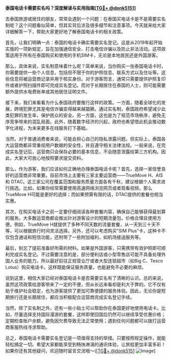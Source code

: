 **泰国电话卡需要实名吗？深度解读与实用指南[[TG💪+ @donk5151](https://t.me/s/donk5151)]**

去泰国旅游或居住的朋友，常常会遇到一个问题：在泰国买电话卡是不是需要实名制呢？这个问题看似简单，但其实背后涉及很多细节和注意事项。今天就来给大家详细解答一下，帮助大家更好地了解泰国电话卡的相关政策。

首先，让我们明确一点：泰国的电话卡确实需要实名登记。这是从2019年起开始实施的一项新规定，旨在加强通信安全、打击电信诈骗以及防止非法活动。这项政策适用于所有在泰国购买和使用的手机SIM卡，无论是本地居民还是外国游客。

那么，具体来说，实名制意味着什么呢？简单来说，当你购买一张泰国电话卡时，你需要提供一些个人信息，包括但不限于你的护照信息、联系方式以及住址等。这些信息将被运营商记录并用于核实身份。对于游客而言，通常只需要提供护照复印件或者护照扫描件即可完成实名登记。而对于长期居住在泰国的人士，则可能需要额外提供水电费账单或其他居住证明文件。

接下来，我们来看看为什么泰国政府要推行这样的政策。一方面，随着全球化的发展，跨境犯罪尤其是电信诈骗变得越来越猖獗。通过实名制，泰国政府希望减少此类犯罪的发生率，保护民众的安全。另一方面，这也是为了规范市场秩序，避免无序竞争带来的混乱局面。此外，随着数字经济的兴起，政府也希望借此机会推动数字化进程，为未来更多在线服务打下基础。

当然，对于普通消费者来说，可能会担心自己的隐私泄露问题。但实际上，泰国各大运营商都非常重视用户数据的安全性，并且遵守相关法律法规。一般来说，在完成实名登记后，运营商只会保存必要的基本信息，不会随意泄露给第三方机构。因此，大家大可放心地按照要求提交资料。

那么，作为游客，我们应该如何正确地办理泰国电话卡呢？首先，选择一家信誉良好的运营商非常重要。目前市场上主要有三家主要运营商——TrueMove H、AIS 和 DTAC。这三家公司在覆盖范围和服务质量方面各有千秋，建议根据个人需求进行挑选。比如，如果你经常需要使用高速网络浏览网页或者观看视频，那么TrueMove H可能是更好的选择；而如果预算有限的话，DTAC提供的套餐也相当实惠。

其次，在购买电话卡之前一定要仔细阅读各种套餐内容，确保自己能够获得最划算的服务。大多数运营商都会推出针对游客设计的短期流量包，价格合理且使用方便。例如，TrueMove H就提供了多种不同天数的流量套餐，从一天到三十天不等，可以根据旅行时间灵活选择。另外，还可以考虑购买“SIM Plus”卡，这种卡不仅包含通话和短信功能，还附带了一些附加福利，如机场接送服务等。

最后，别忘了提前准备好所需的材料。如果是外国游客，只需携带有效护照即可顺利完成实名登记。不过需要注意的是，部分便利店或小型零售店可能不具备处理外国人业务的能力，所以最好前往正规营业厅或者大型连锁超市（如Big C、Tesco Lotus）购买电话卡。这样既能保证服务质量，也能避免不必要的麻烦。

说到这里，相信大家已经对泰国电话卡是否需要实名有了清晰的认识。总的来说，虽然这项政策给游客带来了一定的不便，但从长远来看却是利大于弊的。它不仅有助于维护社会稳定，也为游客提供了更加可靠便捷的服务体验。因此，无论你是短期旅行还是长期居住，都应当积极配合运营商完成实名登记手续。

当然，除了实名制之外，还有一些小贴士可以帮助你在泰国更好地使用电话卡。比如，尽量选择支持国际漫游的套餐，这样即使回国后仍然可以继续享受优惠价格；定期检查账户余额，避免因欠费导致无法正常使用；遇到任何问题都可以拨打运营商客服热线寻求帮助。

总之，泰国电话卡需要实名登记是一项值得支持的举措。只要按照规定操作，就能轻松搞定一切。希望大家都能享受到畅快淋漓的通讯体验，让旅程更加丰富多彩！如果你还有其他疑问，欢迎随时留言交流哦～([[TG💪+ @donk5151](https://t.me/s/donk5151) ![Image](https://i.postimg.cc/rwNCRYN7/Snipaste-2025-04-30-17-27-05.png)]